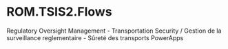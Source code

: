 # ROM.TSIS2.Flows
Regulatory Oversight Management - Transportation Security / Gestion de la surveillance reglementaire - Sûreté des transports PowerApps 
